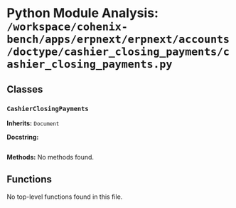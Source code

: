 # Python Module Analysis: `/workspace/cohenix-bench/apps/erpnext/erpnext/accounts/doctype/cashier_closing_payments/cashier_closing_payments.py`

## Classes

### `CashierClosingPayments`
**Inherits:** `Document`


**Docstring:**
```

```

**Methods:**
No methods found.




## Functions

No top-level functions found in this file.

